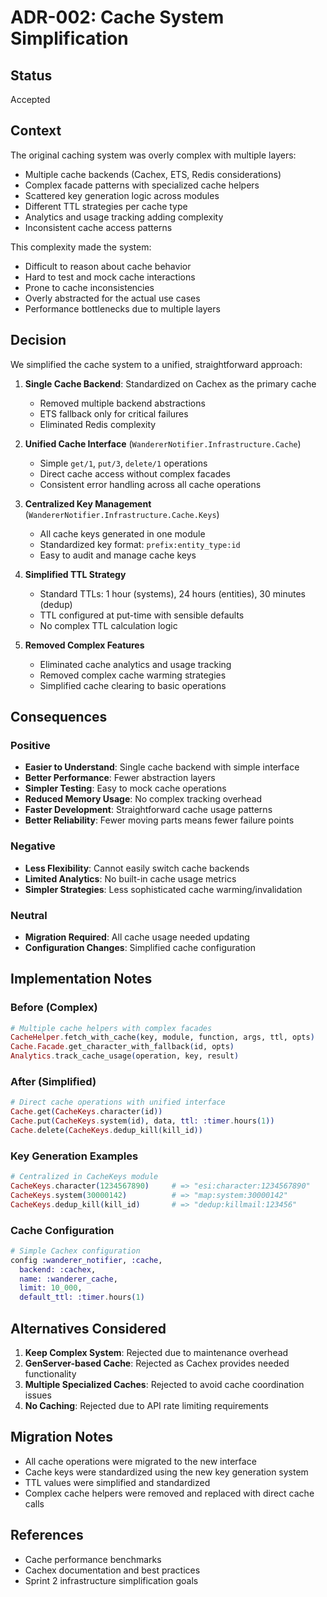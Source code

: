 # ADR-002: Cache System Simplification

## Status

Accepted

## Context

The original caching system was overly complex with multiple layers:
- Multiple cache backends (Cachex, ETS, Redis considerations)
- Complex facade patterns with specialized cache helpers
- Scattered key generation logic across modules
- Different TTL strategies per cache type
- Analytics and usage tracking adding complexity
- Inconsistent cache access patterns

This complexity made the system:
- Difficult to reason about cache behavior
- Hard to test and mock cache interactions
- Prone to cache inconsistencies
- Overly abstracted for the actual use cases
- Performance bottlenecks due to multiple layers

## Decision

We simplified the cache system to a unified, straightforward approach:

1. **Single Cache Backend**: Standardized on Cachex as the primary cache
   - Removed multiple backend abstractions
   - ETS fallback only for critical failures
   - Eliminated Redis complexity

2. **Unified Cache Interface** (`WandererNotifier.Infrastructure.Cache`)
   - Simple `get/1`, `put/3`, `delete/1` operations
   - Direct cache access without complex facades
   - Consistent error handling across all cache operations

3. **Centralized Key Management** (`WandererNotifier.Infrastructure.Cache.Keys`)
   - All cache keys generated in one module
   - Standardized key format: `prefix:entity_type:id`
   - Easy to audit and manage cache keys

4. **Simplified TTL Strategy**
   - Standard TTLs: 1 hour (systems), 24 hours (entities), 30 minutes (dedup)
   - TTL configured at put-time with sensible defaults
   - No complex TTL calculation logic

5. **Removed Complex Features**
   - Eliminated cache analytics and usage tracking
   - Removed complex cache warming strategies
   - Simplified cache clearing to basic operations

## Consequences

### Positive
- **Easier to Understand**: Single cache backend with simple interface
- **Better Performance**: Fewer abstraction layers
- **Simpler Testing**: Easy to mock cache operations
- **Reduced Memory Usage**: No complex tracking overhead
- **Faster Development**: Straightforward cache usage patterns
- **Better Reliability**: Fewer moving parts means fewer failure points

### Negative
- **Less Flexibility**: Cannot easily switch cache backends
- **Limited Analytics**: No built-in cache usage metrics
- **Simpler Strategies**: Less sophisticated cache warming/invalidation

### Neutral
- **Migration Required**: All cache usage needed updating
- **Configuration Changes**: Simplified cache configuration

## Implementation Notes

### Before (Complex)
```elixir
# Multiple cache helpers with complex facades
CacheHelper.fetch_with_cache(key, module, function, args, ttl, opts)
Cache.Facade.get_character_with_fallback(id, opts)
Analytics.track_cache_usage(operation, key, result)
```

### After (Simplified)
```elixir
# Direct cache operations with unified interface
Cache.get(CacheKeys.character(id))
Cache.put(CacheKeys.system(id), data, ttl: :timer.hours(1))
Cache.delete(CacheKeys.dedup_kill(kill_id))
```

### Key Generation Examples
```elixir
# Centralized in CacheKeys module
CacheKeys.character(1234567890)     # => "esi:character:1234567890"
CacheKeys.system(30000142)          # => "map:system:30000142"
CacheKeys.dedup_kill(kill_id)       # => "dedup:killmail:123456"
```

### Cache Configuration
```elixir
# Simple Cachex configuration
config :wanderer_notifier, :cache,
  backend: :cachex,
  name: :wanderer_cache,
  limit: 10_000,
  default_ttl: :timer.hours(1)
```

## Alternatives Considered

1. **Keep Complex System**: Rejected due to maintenance overhead
2. **GenServer-based Cache**: Rejected as Cachex provides needed functionality
3. **Multiple Specialized Caches**: Rejected to avoid cache coordination issues
4. **No Caching**: Rejected due to API rate limiting requirements

## Migration Notes

- All cache operations were migrated to the new interface
- Cache keys were standardized using the new key generation system
- TTL values were simplified and standardized
- Complex cache helpers were removed and replaced with direct cache calls

## References

- Cache performance benchmarks
- Cachex documentation and best practices
- Sprint 2 infrastructure simplification goals
